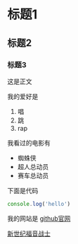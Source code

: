 # 标题1
## 标题2
### 标题3
这是正文

我的爱好是

1. 唱
2. 跳
3. rap

我看过的电影有
* 蜘蛛侠
* 超人总动员
* 赛车总动员
  
下面是代码

```javascript
console.log('hello')
```

我的网站是 [github官网](https://github.com/settings/repositories)

[新世纪福音战士](1.png)